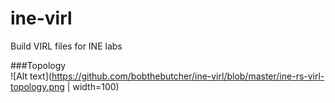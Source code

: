 # ine-virl
Build VIRL files for INE labs

###Topology  
![Alt text](https://github.com/bobthebutcher/ine-virl/blob/master/ine-rs-virl-topology.png | width=100)
